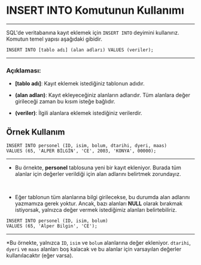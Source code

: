 # INSERT INTO Komutunun Kullanımı

---

SQL'de veritabanına kayıt eklemek için `INSERT INTO` deyimini kullanırız. Komutun temel yapısı aşağıdaki gibidir.

```
INSERT INTO [tablo adı] (alan adları) VALUES (veriler);
```

---

### Açıklaması:

- **[tablo adı]**: Kayıt eklemek istediğiniz tablonun adıdır.
- **(alan adları)**: Kayıt ekleyeceğiniz alanların adlarıdır. Tüm alanlara değer girileceği zaman bu kısım isteğe bağlıdır.

- **(veriler)**: İlgili alanlara eklemek istediğiniz verilerdir.

## Örnek Kullanım

```
INSERT INTO personel (ID, isim, bolum, dtarihi, dyeri, maas)
VALUES (65, 'ALPER BİLGİN', 'CE', 2003, 'KONYA', 00000);
```

---

- Bu örnekte, **personel** tablosuna yeni bir kayıt ekleniyor. Burada tüm alanlar için değerler verildiği için alan adlarını belirtmek zorundayız.

&nbsp;

- Eğer tablonun tüm alanlarına bilgi girilecekse, bu durumda alan adlarını yazmamıza gerek yoktur. Ancak, bazı alanları **NULL** olarak bırakmak istiyorsak, yalnızca değer vermek istediğimiz alanları belirtebiliriz.

```
INSERT INTO personel (ID, isim, bolum)
VALUES (65, 'Alper Bilgin', 'CE');
```

---

\*Bu örnekte, yalnızca `ID`, `isim` ve `bolum` alanlarına değer ekleniyor. `dtarihi`, `dyeri` ve `maas` alanları boş kalacak ve bu alanlar için varsayılan değerler kullanılacaktır (eğer varsa).
